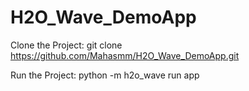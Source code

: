 # H2O_Wave_DemoApp


Clone the Project:
  git clone https://github.com/Mahasmm/H2O_Wave_DemoApp.git

Run the Project:
  python -m h2o_wave run app
  
  
